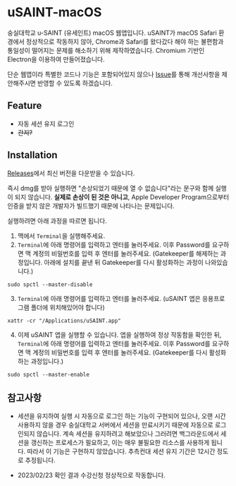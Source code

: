 # uSAINT-macOS

숭실대학교 u-SAINT (유세인트) macOS 웹앱입니다.
uSAINT가 macOS Safari 환경에서 정상적으로 작동하지 않아, Chrome과 Safari를 왔다갔다 해야 하는 불편함과 통일성이 떨어지는 문제를 해소하기 위해 제작하였습니다. Chromium 기반인 Electron을 이용하여 만들어졌습니다.

단순 웹앱이라 특별한 코드나 기능은 포함되어있지 않으나 [Issue](https://github.com/asheswook/uSAINT-macOS/issues)를 통해 개선사항을 제안해주시면 반영할 수 있도록 하겠습니다.

## Feature

-   자동 세션 유지 로그인
-   ~~간지?~~

## Installation

[Releases](https://github.com/asheswook/uSAINT-macOS/releases)에서 최신 버전을 다운받을 수 있습니다.

즉시 dmg를 받아 실행하면 "손상되었기 때문에 열 수 없습니다"라는 문구와 함께 실행이 되지 않습니다. **실제로 손상이 된 것은 아니고**,
Apple Developer Program으로부터 인증을 받지 않은 개발자가 빌드했기 때문에 나타나는 문제입니다. 

실행하려면 아래 과정을 따르면 됩니다.

1. 맥에서 `Terminal`을 실행해주세요.
2. `Terminal`에 아래 명령어를 입력하고 엔터를 눌러주세요. 이후 Password를 요구하면 맥 계정의 비밀번호를 입력 후 엔터를 눌러주세요. (Gatekeeper를 해제하는 과정입니다. 아래에 설치를 끝낸 뒤 Gatekeeper를 다시 활성화하는 과정이 나와있습니다.)
```shell
sudo spctl --master-disable
```
3. `Terminal`에 아래 명령어를 입력하고 엔터를 눌러주세요. (uSAINT 앱은 응용프로그램 폴더에 위치해있어야 합니다)
```shell
xattr -cr "/Applications/uSAINT.app"
```
4. 이제 uSAINT 앱을 실행할 수 있습니다. 앱을 실행하여 정상 작동함을 확인한 뒤, `Terminal`에 아래 명령어를 입력하고 엔터를 눌러주세요. 이후 Password를 요구하면 맥 계정의 비밀번호를 입력 후 엔터를 눌러주세요. (Gatekeeper를 다시 활성화하는 과정입니다.)
```shell
sudo spctl --master-enable
```

## 참고사항

-   세션을 유지하여 실행 시 자동으로 로그인 하는 기능이 구현되어 있으나, 오랜 시간 사용하지 않을 경우 숭실대학교 서버에서 세션을 만료시키기 때문에 자동으로 로그인되지 않습니다. 계속 세션을 유지하려고 해보았으나 그러려면 백그라운드에서 세션을 갱신하는 프로세스가 필요하고, 이는 매우 불필요한 리소스를 사용하게 됩니다. 따라서 이 기능은 구현하지 않았습니다. 추측컨대 세션 유지 기간은 12시간 정도로 추정됩니다.

- 2023/02/23 확인 결과 수강신청 정상적으로 작동합니다.
